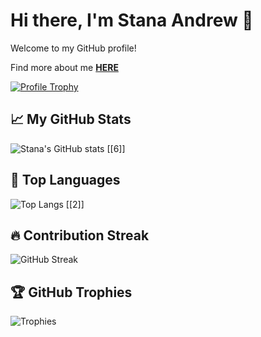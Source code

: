 # Hi there, I'm Stana Andrew 👋

Welcome to my GitHub profile!

Find more about me **[HERE](https://portfolio-786060.gitlab.io/)**

[![Profile Trophy](https://github-profile-trophy.vercel.app/?username=StanaAndrei)](https://github.com/ryo-ma/github-profile-trophy)

## 📈 My GitHub Stats
![Stana's GitHub stats](https://github-readme-stats.vercel.app/api?username=StanaAndrei&show_icons=true&theme=radical) [[6]]

## 💬 Top Languages
![Top Langs](https://github-readme-stats.vercel.app/api/top-langs/?username=StanaAndrei&theme=radical&layout=compact) [[2]]

## 🔥 Contribution Streak
![GitHub Streak](https://streak-stats.demolab.com/?user=StanaAndrei&theme=radical)

## 🏆 GitHub Trophies
![Trophies](https://github-profile-trophy.vercel.app/?username=StanaAndrei&theme=radical)
